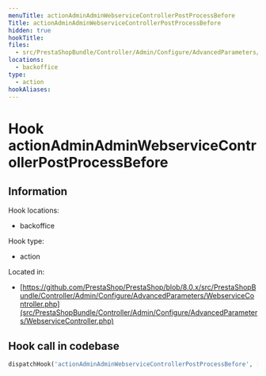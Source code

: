 ```yaml
---
menuTitle: actionAdminAdminWebserviceControllerPostProcessBefore
Title: actionAdminAdminWebserviceControllerPostProcessBefore
hidden: true
hookTitle: 
files:
  - src/PrestaShopBundle/Controller/Admin/Configure/AdvancedParameters/WebserviceController.php
locations:
  - backoffice
type:
  - action
hookAliases:
---
```


# Hook actionAdminAdminWebserviceControllerPostProcessBefore

## Information

Hook locations: 
  - backoffice

Hook type: 
  - action

Located in: 
  - [https://github.com/PrestaShop/PrestaShop/blob/8.0.x/src/PrestaShopBundle/Controller/Admin/Configure/AdvancedParameters/WebserviceController.php](src/PrestaShopBundle/Controller/Admin/Configure/AdvancedParameters/WebserviceController.php)

## Hook call in codebase

```php
dispatchHook('actionAdminAdminWebserviceControllerPostProcessBefore', ['controller' => $this])
```